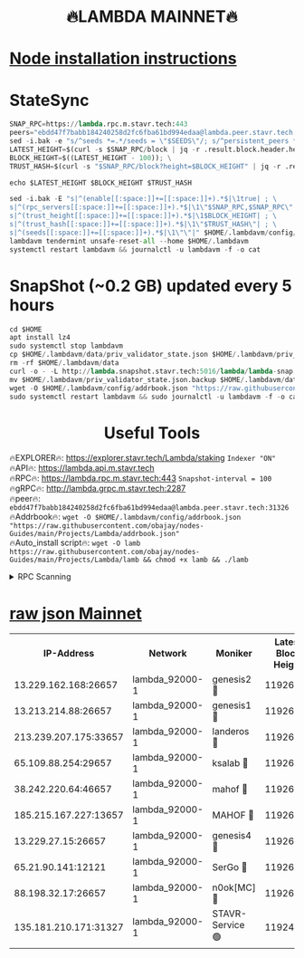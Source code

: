 <h1 align="center"> 🔥LAMBDA MAINNET🔥</h1>


[Node installation instructions](https://github.com/obajay/nodes-Guides/tree/main/Projects/Lambda)
=


# StateSync
```python
SNAP_RPC=https://lambda.rpc.m.stavr.tech:443
peers="ebdd47f7babb184240258d2fc6fba61bd994edaa@lambda.peer.stavr.tech:31326" 
sed -i.bak -e "s/^seeds *=.*/seeds = \"$SEEDS\"/; s/^persistent_peers *=.*/persistent_peers = \"$PEERS\"/" $HOME/.lambdavm/config/config.toml
LATEST_HEIGHT=$(curl -s $SNAP_RPC/block | jq -r .result.block.header.height); \
BLOCK_HEIGHT=$((LATEST_HEIGHT - 100)); \
TRUST_HASH=$(curl -s "$SNAP_RPC/block?height=$BLOCK_HEIGHT" | jq -r .result.block_id.hash)

echo $LATEST_HEIGHT $BLOCK_HEIGHT $TRUST_HASH

sed -i.bak -E "s|^(enable[[:space:]]+=[[:space:]]+).*$|\1true| ; \
s|^(rpc_servers[[:space:]]+=[[:space:]]+).*$|\1\"$SNAP_RPC,$SNAP_RPC\"| ; \
s|^(trust_height[[:space:]]+=[[:space:]]+).*$|\1$BLOCK_HEIGHT| ; \
s|^(trust_hash[[:space:]]+=[[:space:]]+).*$|\1\"$TRUST_HASH\"| ; \
s|^(seeds[[:space:]]+=[[:space:]]+).*$|\1\"\"|" $HOME/.lambdavm/config/config.toml
lambdavm tendermint unsafe-reset-all --home $HOME/.lambdavm
systemctl restart lambdavm && journalctl -u lambdavm -f -o cat

```
# SnapShot (~0.2 GB) updated every 5 hours
```python
cd $HOME
apt install lz4
sudo systemctl stop lambdavm
cp $HOME/.lambdavm/data/priv_validator_state.json $HOME/.lambdavm/priv_validator_state.json.backup
rm -rf $HOME/.lambdavm/data
curl -o - -L http://lambda.snapshot.stavr.tech:5016/lambda/lambda-snap.tar.lz4 | lz4 -c -d - | tar -x -C $HOME/.lambdavm --strip-components 2
mv $HOME/.lambdavm/priv_validator_state.json.backup $HOME/.lambdavm/data/priv_validator_state.json
wget -O $HOME/.lambdavm/config/addrbook.json "https://raw.githubusercontent.com/obajay/nodes-Guides/main/Projects/Lambda/addrbook.json"
sudo systemctl restart lambdavm && sudo journalctl -u lambdavm -f -o cat
```
 <h1 align="center"> Useful Tools</h1>

🔥EXPLORER🔥:      https://explorer.stavr.tech/Lambda/staking	        `Indexer "ON"` \
🔥API🔥: 			 		 https://lambda.api.m.stavr.tech \
🔥RPC🔥:           https://lambda.rpc.m.stavr.tech:443	              `Snapshot-interval = 100` \
🔥gRPC🔥:          http://lambda.grpc.m.stavr.tech:2287 \
🔥peer🔥:					 `ebdd47f7babb184240258d2fc6fba61bd994edaa@lambda.peer.stavr.tech:31326` \
🔥Addrbook🔥:    ```wget -O $HOME/.lambdavm/config/addrbook.json "https://raw.githubusercontent.com/obajay/nodes-Guides/main/Projects/Lambda/addrbook.json"``` \
🔥Auto_install script🔥: ```wget -O lamb https://raw.githubusercontent.com/obajay/nodes-Guides/main/Projects/Lambda/lamb && chmod +x lamb && ./lamb```


<details>
<summary>RPC Scanning</summary>

<h2 align="center"> We scan nodes in real time every 4 hours. And we provide the final result of RPC endpoints.
We cannot influence the operation of these nodes in any way. </h2>


```python
If Voting Power is higher than 0 --> then the Node is a validator of the network and may be subject to attack and be a potential threat to the chain.
```
```python
We marked such validators with a red symbol
```

</details>

[raw json Mainnet](https://rpc-check.lambm.stavr.tech/lambm/rpc-lambm-result.json)
=


<table><tr><th>IP-Address</th><th>Network</th><th>Moniker</th><th>Latest Block Height</th><th>Earliest Block Height</th><th>Catching Up</th><th>Tx Index</th><th>Voting Power</th><th>Scan Time</th></tr><tr><td>13.229.162.168:26657</td><td>lambda_92000-1</td><td>genesis2 🔴</td><td>11926736</td><td>1</td><td>False</td><td>on</td><td>15379634</td><td>2024-02-27T11:05:52.670828106UTC</td></tr><tr><td>13.213.214.88:26657</td><td>lambda_92000-1</td><td>genesis1 🔴</td><td>11926737</td><td>1</td><td>False</td><td>on</td><td>737835</td><td>2024-02-27T11:05:57.441811529UTC</td></tr><tr><td>213.239.207.175:33657</td><td>lambda_92000-1</td><td>landeros 🔴</td><td>11926736</td><td>8136001</td><td>False</td><td>off</td><td>1819153</td><td>2024-02-27T11:05:47.426503964UTC</td></tr><tr><td>65.109.88.254:29657</td><td>lambda_92000-1</td><td>ksalab 🔴</td><td>11926738</td><td>8715001</td><td>False</td><td>on</td><td>510465</td><td>2024-02-27T11:06:02.188992633UTC</td></tr><tr><td>38.242.220.64:46657</td><td>lambda_92000-1</td><td>mahof 🔴</td><td>11926738</td><td>10131001</td><td>False</td><td>off</td><td>770350</td><td>2024-02-27T11:06:06.928478204UTC</td></tr><tr><td>185.215.167.227:13657</td><td>lambda_92000-1</td><td>MAHOF 🔴</td><td>11926737</td><td>10134001</td><td>False</td><td>on</td><td>2051510</td><td>2024-02-27T11:05:56.215822683UTC</td></tr><tr><td>13.229.27.15:26657</td><td>lambda_92000-1</td><td>genesis4 🔴</td><td>11926737</td><td>11043001</td><td>False</td><td>on</td><td>9567262</td><td>2024-02-27T11:05:55.903172873UTC</td></tr><tr><td>65.21.90.141:12121</td><td>lambda_92000-1</td><td>SerGo 🔴</td><td>11926738</td><td>11826738</td><td>False</td><td>off</td><td>10608417</td><td>2024-02-27T11:06:06.636097764UTC</td></tr><tr><td>88.198.32.17:26657</td><td>lambda_92000-1</td><td>n0ok[MC] 🔴</td><td>11926739</td><td>11826739</td><td>False</td><td>off</td><td>1578630</td><td>2024-02-27T11:06:11.903101157UTC</td></tr><tr><td>135.181.210.171:31327</td><td>lambda_92000-1</td><td>STAVR-Service 🟢</td><td>11924210</td><td>11923501</td><td>False</td><td>on</td><td>0</td><td>2024-02-27T11:06:01.889812753UTC</td></tr></table>
